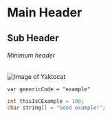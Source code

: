 # Main Header

## Sub Header

###### Minimum header

![Image of Yaktocat](https://octodex.github.com/images/yaktocat.png)


```
var genericCode = "example"
```

``` C
int thisIsCExample = 100;
char string[] = "Good example!";
```
